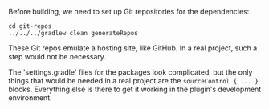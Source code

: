 Before building, we need to set up Git repositories for the dependencies:

    cd git-repos
    ../../../gradlew clean generateRepos

These Git repos emulate a hosting site, like GitHub. In a real project, such a step would not be necessary.

The 'settings.gradle' files for the packages look complicated, but the only things that would be needed in a real
project are the `sourceControl { ... }` blocks. Everything else is there to get it working in the plugin's development
environment.
